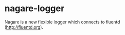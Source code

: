 nagare-logger
=============

Nagare is a new flexible logger which connects to fluentd (http://fluentd.org).